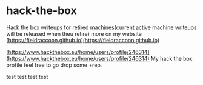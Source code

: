 # hack-the-box

Hack the box writeups for retired machines\(current active machine writeups will be released when theu retire\) more on my website [https://fieldraccoon.github.io](https://fieldraccoon.github.io)

[https://www.hackthebox.eu/home/users/profile/246314](https://www.hackthebox.eu/home/users/profile/246314) My hack the box profile feel free to go drop some +rep.

test test test test

